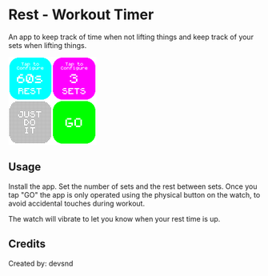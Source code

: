 # Rest - Workout Timer

An app to keep track of time when not lifting things and keep track of your sets when lifting things.

![screenshot](screenshot1.png)

## Usage

Install the app. Set the number of sets and the rest between sets. Once you tap "GO" the app is only
operated using the physical button on the watch, to avoid accidental touches during workout.

The watch will vibrate to let you know when your rest time is up.

## Credits

Created by: devsnd
